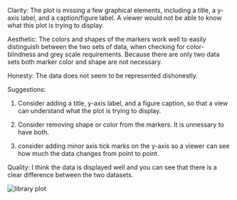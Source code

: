 Clarity: The plot is missing a few graphical elements, including a title, a y-axis label, and a caption/figure label.
A viewer would not be able to know what this plot is trying to display.

Aesthetic: The colors and shapes of the markers work well to easily distinguish between the two sets of data, when checking for 
color-blindness and grey scale requirements. Because there are only two data sets both marker color and shape are not necessary.

Honesty: The data does not seem to be represented dishonestly. 

Suggestions:
1. Consider adding a title, y-axis label, and a figure caption, so that a view can 
understand what the plot is trying to display.

2. Consider removing shape or color from the markers. It is unnessary to have both.

3. consider adding minor axis tick marks on the y-axis so a viewer can see how much 
the data changes from point to point.

Quality: I think the data is displayed well and you can see that there is a clear 
difference between the two datasets.


![library plot](https://github.com/narayan-paudel/DSPS_EPAUDEL/blob/master/HW8_ePaudel/lib_circ.jpg)
